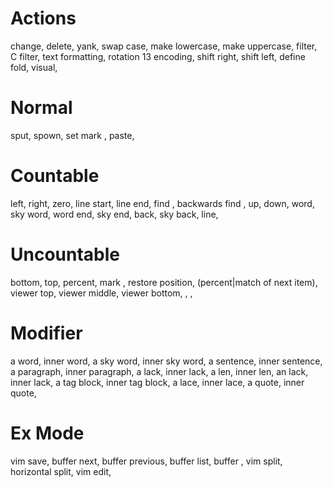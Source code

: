 
# Actions
change, 
delete, 
yank,
swap case,
make lowercase,
make uppercase,
filter,
C filter,
text formatting,
rotation 13 encoding,
shift right,
shift left,
define fold,
visual,
# Normal
sput,
spown,
set mark <char>,
paste,
# Countable
left,
right,
zero,
line start,
line end,
find <char>,
backwards find <char>,
up,
down,
word,
sky word,
word end,
sky end,
back,
sky back,
line,
# Uncountable
bottom,
top,
percent,
mark <char>,
restore position,
(percent|match of next item),
viewer top,
viewer middle,
viewer bottom,
,
,
# Modifier
a word,
inner word,
a sky word,
inner sky word,
a sentence,
inner sentence,
a paragraph,
inner paragraph,
a lack,
inner lack,
a len,
inner len,
an lack,
inner lack,
a tag block,
inner tag block,
a lace,
inner lace,
a quote,
inner quote,
# Ex Mode
vim save,
buffer next,
buffer previous,
buffer list,
buffer <letters>,
vim split,
horizontal split,
vim edit,

